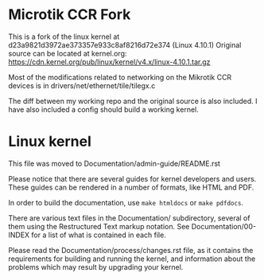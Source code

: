 Microtik CCR Fork
===========

This is a fork of the linux kernel at d23a9821d3972ae373357e933c8af8216d72e374 (Linux 4.10.1)
Original source can be located at kernel.org:
https://cdn.kernel.org/pub/linux/kernel/v4.x/linux-4.10.1.tar.gz

Most of the modifications related to networking on the Mikrotik CCR devices is in
drivers/net/ethernet/tile/tilegx.c

The diff between my working repo and the original source is also included.
I have also included a config should build a working kernel.

Linux kernel
============

This file was moved to Documentation/admin-guide/README.rst

Please notice that there are several guides for kernel developers and users.
These guides can be rendered in a number of formats, like HTML and PDF.

In order to build the documentation, use ``make htmldocs`` or
``make pdfdocs``.

There are various text files in the Documentation/ subdirectory,
several of them using the Restructured Text markup notation.
See Documentation/00-INDEX for a list of what is contained in each file.

Please read the Documentation/process/changes.rst file, as it contains the
requirements for building and running the kernel, and information about
the problems which may result by upgrading your kernel.
